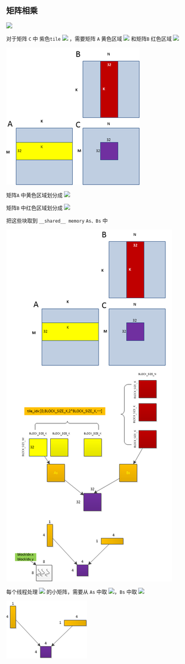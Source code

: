 ## 矩阵相乘

![](https://latex.codecogs.com/svg.image?C_{M\times&space;N}=A_{M\times&space;K}\times&space;B_{K\times&space;N})

对于矩阵 `C` 中 紫色`tile` ![](https://latex.codecogs.com/svg.image?32\times32) ，需要矩阵 `A` 黄色区域 ![](https://latex.codecogs.com/svg.image?32\times&space;K) 和矩阵`B` 红色区域 ![](https://latex.codecogs.com/svg.image?K\times32)

<img src="./images/image1.png" title="" alt="" data-align="center">

矩阵`A` 中黄色区域划分成 ![](https://latex.codecogs.com/svg.image?BLOCK\\_SIZE\\_M\times&space;BLOCK\\_SIZE\\_K=32\times&space;32)

矩阵`B` 中红色区域划分成 ![](https://latex.codecogs.com/svg.image?BLOCK\\_SIZE\\_K\times&space;BLOCK\\_SIZE\\_N=32\times&space;32)

把这些块取到 `__shared__ memory` `As、Bs` 中

<img src="./images/image2.png" title="" alt="" data-align="center">

每个线程处理 ![](https://latex.codecogs.com/svg.image?THREAD\\_SIZE\\_Y\times&space;THREAD\\_SIZE\\_X=4\times4) 的小矩阵，需要从 `As` 中取 ![](https://latex.codecogs.com/svg.image?4\times1)，`Bs` 中取 ![](https://latex.codecogs.com/svg.image?1\times4)

![](./images/image3.png)
